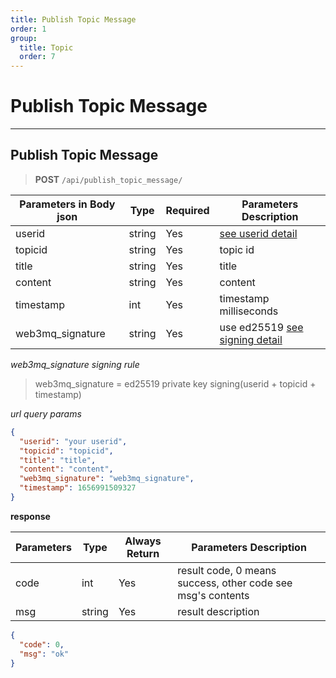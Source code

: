 ```yaml
---
title: Publish Topic Message
order: 1
group:
  title: Topic
  order: 7
---
```


# Publish Topic Message

---

## Publish Topic Message

> **POST** `/api/publish_topic_message/`

| Parameters in Body json | Type   | Required | Parameters Description                                                |
| ----------------- | ------ | -------- | --------------------------------------------------------------------- |
| userid            | string | Yes      | [see userid detail](/docs/Web3MQ-API/pubkey/save_pubkey#generate-your-userid) |
| topicid           | string | Yes      | topic id                                                              |
| title             | string | Yes      | title                                                                 |
| content           | string | Yes      | content                                                               |
| timestamp         | int    | Yes      | timestamp milliseconds                                                |
| web3mq_signature  | string | Yes      | use ed25519 [see signing detail](/docs/Web3MQ-API/signature)                  |

_web3mq_signature signing rule_

> web3mq_signature = ed25519 private key signing(userid + topicid + timestamp)

_url query params_

```json
{
  "userid": "your userid",
  "topicid": "topicid",
  "title": "title",
  "content": "content",
  "web3mq_signature": "web3mq_signature",
  "timestamp": 1656991509327
}
```

**response**

| Parameters | Type   | Always Return | Parameters Description                                      |
| ---------- | ------ | ------------- | ----------------------------------------------------------- |
| code       | int    | Yes           | result code, 0 means success, other code see msg's contents |
| msg        | string | Yes           | result description                                          |

```json
{
  "code": 0,
  "msg": "ok"
}
```
